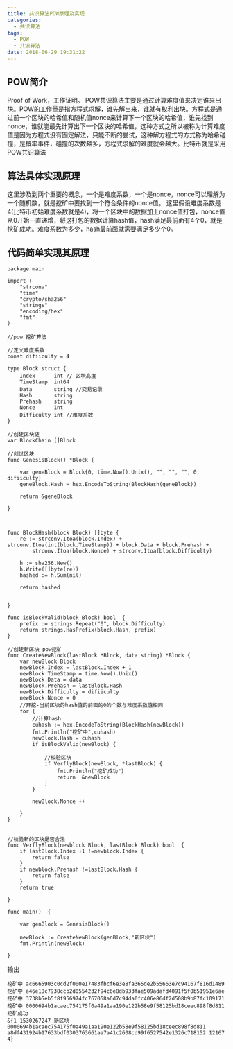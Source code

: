 ```yaml
---
title: 共识算法POW原理及实现
categories:
  - 共识算法
tags:
  - POW
  - 共识算法
date: 2018-06-29 19:31:22
---
```


## POW简介

Proof of Work，工作证明。
POW共识算法主要是通过计算难度值来决定谁来出块。POW的工作量是指方程式求解，谁先解出来，谁就有权利出块。方程式是通过前一个区块的哈希值和随机值nonce来计算下一个区块的哈希值，谁先找到nonce，谁就能最先计算出下一个区块的哈希值，这种方式之所以被称为计算难度值是因为方程式没有固定解法，只能不断的尝试，这种解方程式的方式称为哈希碰撞，是概率事件，碰撞的次数越多，方程式求解的难度就会越大。比特币就是采用POW共识算法

## 算法具体实现原理

这里涉及到两个重要的概念，一个是难度系数，一个是nonce，nonce可以理解为一个随机数，就是挖矿中要找到一个符合条件的nonce值。
这里假设难度系数是4(比特币初始难度系数就是4)，将一个区块中的数据加上nonce值打包，nonce值从0开始一直递增，将这打包的数据计算hash值，hash满足最前面有4个0，就是挖矿成功。难度系数为多少，hash最前面就需要满足多少个0。

<!--more-->

## 代码简单实现其原理

```
package main

import (
	"strconv"
	"time"
	"crypto/sha256"
	"strings"
	"encoding/hex"
	"fmt"
)

//pow 挖矿算法

//定义难度系数
const difiiculty = 4

type Block struct {
	Index      int // 区块高度
	TimeStamp  int64
	Data       string //交易记录
	Hash       string
	Prehash    string
	Nonce      int
	Difficulty int //难度系数
}

//创建区块链
var BlockChain []Block

//创世区块
func GenesisBlock() *Block {

	var geneBlock = Block{0, time.Now().Unix(), "", "", "", 0, difiiculty}
	geneBlock.Hash = hex.EncodeToString(BlockHash(geneBlock))

	return &geneBlock

}



func BlockHash(block Block) []byte {
	re := strconv.Itoa(block.Index) + strconv.Itoa(int(block.TimeStamp)) + block.Data + block.Prehash +
		strconv.Itoa(block.Nonce) + strconv.Itoa(block.Difficulty)

	h := sha256.New()
	h.Write([]byte(re))
	hashed := h.Sum(nil)

	return hashed


}

func isBlockValid(block Block) bool  {
	prefix := strings.Repeat("0", block.Difficulty)
	return strings.HasPrefix(block.Hash, prefix)
}

//创建新区块 pow挖矿
func CreateNewBlock(lastBlock *Block, data string) *Block {
	var newBlock Block
	newBlock.Index = lastBlock.Index + 1
	newBlock.TimeStamp = time.Now().Unix()
	newBlock.Data = data
	newBlock.Prehash = lastBlock.Hash
	newBlock.Difficulty = difiiculty
	newBlock.Nonce = 0
	//开挖-当前区块的hash值的前面的0的个数与难度系数值相同
	for {
		//计算hash
		cuhash := hex.EncodeToString(BlockHash(newBlock))
		fmt.Println("挖矿中",cuhash)
		newBlock.Hash = cuhash
		if isBlockValid(newBlock) {

			//校验区块
			if VerflyBlock(newBlock, *lastBlock) {
				fmt.Println("挖矿成功")
				return  &newBlock
			}
		}
		
		newBlock.Nonce ++

	}
}


//校验新的区块是否合法
func VerflyBlock(newblock Block, lastBlock Block) bool  {
	if lastBlock.Index +1 !=newblock.Index {
		return false
	}
	if newblock.Prehash !=lastBlock.Hash {
		return false
	}
	return true

}

func main()  {

	var genBlock = GenesisBlock()
	
	newBlock := CreateNewBlock(genBlock,"新区块")
	fmt.Println(newBlock)

}
```

输出

```
挖矿中 ac6665903c0cd2f000e17483fbcf6e3e8fa365de2b55663e7c94167f816d1489
挖矿中 a46e18c7938ccb2d0554232f94c6e8db933fae509adafd4091f5f0b51951e6ae
挖矿中 3738b5eb5f8f956974fc767058a6d7c94da0fc406e86df2d508b9b87fc109171
挖矿中 0000694b1acaec754175f0a49a1aa190e122b58e9f58125bd18ceec898f8d811
挖矿成功
&{1 1530267247 新区块 0000694b1acaec754175f0a49a1aa190e122b58e9f58125bd18ceec898f8d811 a8df431924b17633bdf0303763661aa7a41c2608cd99f6527542e1326c718152 12167 4}
```





